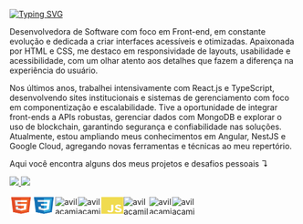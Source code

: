 <a href="https://www.linkedin.com/in/avilacamilla" target="_blank"><img src="https://readme-typing-svg.demolab.com?font=Fira+Code&duration=4985&pause=1000&color=5c43e4&vCenter=true&width=435&lines=Ol%C3%A1!+Eu+sou+a+Camilla+Avila+%3D)" alt="Typing SVG" /></a>

<p align="left">
  Desenvolvedora de Software com foco em Front-end, em constante evolução e dedicada a criar interfaces acessíveis e otimizadas. Apaixonada por HTML e CSS, me destaco em responsividade de layouts, usabilidade e acessibilidade, com um olhar atento aos detalhes que fazem a diferença na experiência do usuário.
</p>

<p align="left">
  Nos últimos anos, trabalhei intensivamente com React.js e TypeScript, desenvolvendo sites institucionais e sistemas de gerenciamento com foco em componentização e escalabilidade. Tive a oportunidade de integrar front-ends a APIs robustas, gerenciar dados com MongoDB e explorar o uso de blockchain, garantindo segurança e confiabilidade nas soluções. Atualmente, estou ampliando meus conhecimentos em Angular, NestJS e Google Cloud, agregando novas ferramentas e técnicas ao meu repertório.
</p>


<p align="left">
  Aqui você encontra alguns dos meus projetos e desafios pessoais ↴
</p>

<div align="left">
  <a href="https://github.com/avilacamilla">
  <img height="160em" src="https://github-readme-stats.vercel.app/api?username=avilacamilla&show_icons=true&theme=radical&include_all_commits=true&count_private=true"/>
  <img height="160em" src="https://github-readme-stats.vercel.app/api/top-langs/?username=avilacamilla&layout=compact&langs_count=7&theme=radical"/>
</div>


<div align="left" style="display: inline_block"><br>

  <img align="left" alt="avilacamilla-logo-HTML" height="30" width="40" src="https://raw.githubusercontent.com/devicons/devicon/master/icons/html5/html5-original.svg">
  
  <img align="left" alt="avilacamilla-logo-CSS" height="30" width="40" src="https://raw.githubusercontent.com/devicons/devicon/master/icons/css3/css3-original.svg">
  
  <img align="left" alt="avilacamilla-logo-sass" height="30" width="40" src="https://www.svgrepo.com/show/354310/sass.svg">
  
  <img align="left" alt="avilacamilla-logo-bootstrap" height="30" width="40" src="https://www.svgrepo.com/show/353498/bootstrap.svg">
  
  <img align="left" alt="avilacamilla-logo-Javascript" height="30" width="40" src="https://raw.githubusercontent.com/devicons/devicon/master/icons/javascript/javascript-plain.svg">

  <img align="left" alt="avilacamilla-logo-Typescript" height="35" width="45" src="https://www.svgrepo.com/show/374146/typescript-official.svg">
  
  <img align="left" alt="avilacamilla-logo-React" height="30" width="40" src="https://www.svgrepo.com/show/354259/react.svg">

  <img align="left" alt="avilacamilla-logo-Svelte" height="35" width="40" src="https://www.svgrepo.com/show/374109/svelte.svg">
    
</div>
